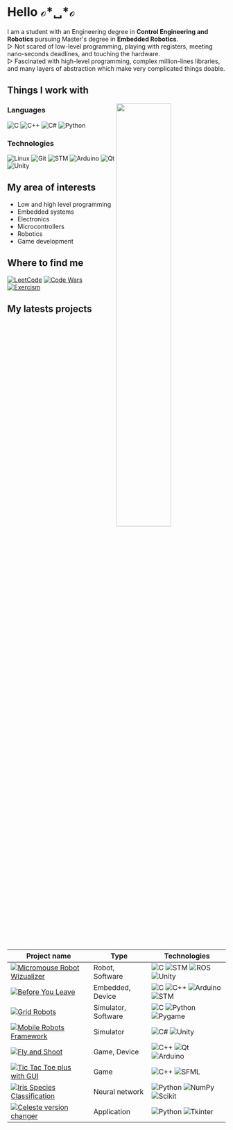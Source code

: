 <!--
**Wirgiliusz/Wirgiliusz** is a ✨ _special_ ✨ repository because its `README.md` (this file) appears on your GitHub profile.
-->
# Hello ℴ*␣*ℴ 
I am a student with an Engineering degree in **Control Engineering and Robotics** pursuing Master's degree in **Embedded Robotics**.  
▷ Not scared of low-level programming, playing with registers, meeting nano-seconds deadlines, and touching the hardware.  
▷ Fascinated with high-level programming, complex million-lines libraries, and many layers of abstraction which make very complicated things doable.  

## Things I work with

<img align="right" width="50%" src="https://github-readme-stats.vercel.app/api?username=Wirgiliusz&show_icons=true&count_private=true&theme=vision-friendly-dark">

### Languages
![C](https://img.shields.io/badge/-C-111?&logo=C)
![C++](https://img.shields.io/badge/-C++-111?&logo=c%2b%2b)
![C#](https://img.shields.io/badge/-C＃-111?&logo=c-sharp)
![Python](https://img.shields.io/badge/-Python-111?&logo=python)

### Technologies
![Linux](https://img.shields.io/badge/-Linux-111?&logo=Linux)
![Git](https://img.shields.io/badge/-Git-111?&logo=git)
![STM](https://img.shields.io/badge/-STM-111?&logo=STMicroelectronics)
![Arduino](https://img.shields.io/badge/-Arduino-111?&logo=Arduino)
![Qt](https://img.shields.io/badge/-Qt-111?&logo=qt)
![Unity](https://img.shields.io/badge/-Unity-111?&logo=Unity)



## My area of interests
- Low and high level programming
- Embedded systems
- Electronics
- Microcontrollers
- Robotics 
- Game development

## Where to find me
[![LeetCode](https://img.shields.io/badge/-LeetCode-111?&logo=LeetCode)](https://leetcode.com/Wirgiliusz/)
[![Code Wars](https://img.shields.io/badge/-Code_Wars-111?&logo=Codewars&logoColor=red)](https://www.codewars.com/users/Wirgiliusz)
[![Exercism](https://img.shields.io/badge/-Exercism-111?&logo=Exercism&logoColor=white)](https://exercism.io/profiles/Wirgiliusz)

## My latests projects
| Project name                                                                                                                                                                   | Type                | Technologies                                                                                                                                                                                                                             |
|--------------------------------------------------------------------------------------------------------------------------------------------------------------------------------|---------------------|------------------------------------------------------------------------------------------------------------------------------------------------------------------------------------------------------------------------------------------|
| [![Micromouse Robot Wizualizer](https://img.shields.io/badge/-Micromouse_Robot_Wizualizer-111?style=for-the-badge)](https://github.com/Wirgiliusz/Micromouse-Robot-Wizualizer) | Robot, Software     | ![C](https://img.shields.io/badge/-C-111?&logo=C) ![STM](https://img.shields.io/badge/-STM-111?&logo=STMicroelectronics) ![ROS](https://img.shields.io/badge/-ROS-111?&logo=ROS) ![Unity](https://img.shields.io/badge/-RViZ-111)        |
| [![Before You Leave](https://img.shields.io/badge/-Before_You_Leave-111?style=for-the-badge)](https://github.com/Wirgiliusz/BeforeYouLeave)                                    | Embedded, Device    | ![C](https://img.shields.io/badge/-C-111?&logo=C) ![C++](https://img.shields.io/badge/-C++-111?&amp;logo=c%2b%2b) ![Arduino](https://img.shields.io/badge/-Arduino-111?&logo=Arduino) ![STM](https://img.shields.io/badge/-ESP8266-111?) |
| [![Grid Robots](https://img.shields.io/badge/-Grid_Robots-111?style=for-the-badge)](https://github.com/Wirgiliusz/Grid-Robots)                                                 | Simulator, Software | ![C](https://img.shields.io/badge/-C-111?&logo=C) ![Python](https://img.shields.io/badge/-Python-111?&logo=python) ![Pygame](https://img.shields.io/badge/-Pygame-111?)                                                                  |
| [![Mobile Robots Framework](https://img.shields.io/badge/-Mobile_Robots_Framework-111?style=for-the-badge)](https://github.com/Wirgiliusz/Mobile-Robots-Framework)             | Simulator           | ![C#](https://img.shields.io/badge/-C＃-111?&logo=c-sharp) ![Unity](https://img.shields.io/badge/-Unity-111?&logo=Unity)                                                                                                                 |
| [![Fly and Shoot](https://img.shields.io/badge/-Fly_and_Shoot-111?style=for-the-badge)](https://github.com/Wirgiliusz/FlyAndShoot)                                             | Game, Device        | ![C++](https://img.shields.io/badge/-C++-111?&logo=c%2b%2b) ![Qt](https://img.shields.io/badge/-Qt-111?&logo=qt) ![Arduino](https://img.shields.io/badge/-Arduino-111?&logo=Arduino)                                                     |
| [![Tic Tac Toe plus with GUI](https://img.shields.io/badge/-Tic--Tac--Toe+_with_GUI-111?style=for-the-badge)](https://github.com/Wirgiliusz/Kolko_i_Krzyzyk_SFML)              | Game                | ![C++](https://img.shields.io/badge/-C++-111?&logo=c%2b%2b) ![SFML](https://img.shields.io/badge/-SFML-111?&logo=sfml)                                                                                                                   |
| [![Iris Species Classification](https://img.shields.io/badge/-Iris_Species_Classification-111?style=for-the-badge)](https://github.com/Wirgiliusz/Iris-Species-Classification) | Neural network      | ![Python](https://img.shields.io/badge/-Python-111?&logo=python) ![NumPy](https://img.shields.io/badge/-NumPy-111?&logo=numpy) ![Scikit](https://img.shields.io/badge/-scikit-111?&logo=scikit-learn)                                    |
| [![Celeste version changer](https://img.shields.io/badge/-Celeste_version_changer-111?style=for-the-badge)](https://github.com/Wirgiliusz/Celeste_version_changer)             | Application         | ![Python](https://img.shields.io/badge/-Python-111?&logo=python) ![Tkinter](https://img.shields.io/badge/-Tkinter-111)                                                                                                                   |
